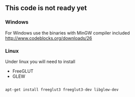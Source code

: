 This code is not ready yet
--------------------------

### Windows

For Windows use the binaries with MinGW compiler included http://www.codeblocks.org/downloads/26


### Linux

Under linux you will need to install
* FreeGLUT
* GLEW

<code>
apt-get install freeglut3 freeglut3-dev libglew-dev
</code>